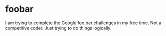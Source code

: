 # foobar
I am trying to complete the Google foo.bar challenges in my free time. Not a competitive coder. Just trying to do things logically.
